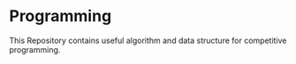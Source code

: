 # Programming
This Repository contains useful algorithm and data structure for competitive programming.
